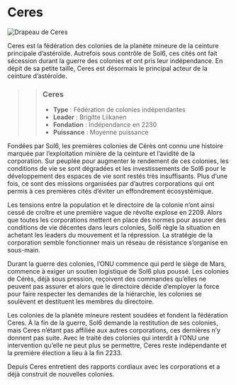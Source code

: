 # Ceres

![Drapeau de Ceres](Ceres.png)

Ceres est la fédération des colonies de la planète mineure de la ceinture principale d’astéroïde. Autrefois sous contrôle de Sol6, ces cités ont fait sécession durant la guerre des colonies et ont pris leur indépendance. En dépit de sa petite taille, Ceres est désormais le principal acteur de la ceinture d’astéroïde.

>> ### Ceres
>>
>> * **Type** : Fédération de colonies indépendantes
>> * **Leader** : Brigitte Liikanen
>> * **Fondation** : Indépendance en 2230
>> * **Puissance** : Moyenne puissance

Fondées par Sol6, les premières colonies de Cérès ont connu une histoire marquée par l’exploitation minière de la ceinture et l’avidité de la corporation. Sur peuplée pour augmenter le rendement de ces colonies, les conditions de vie se sont dégradées et les investissements de Sol6 pour le développement des espaces de vie sont restés très insuffisants. Plus d’une fois, ce sont des missions organisées par d’autres corporations qui ont permis à ces premières cités d’éviter un effondrement écosystémique.

Les tensions entre la population et le directoire de la colonie n’ont ainsi cessé de croître et une première vague de révolte explose en 2209. Alors que toutes les corporations mettent en place des normes pour assurer des conditions de vie décentes dans leurs colonies, Sol6 règle la situation en achetant les leaders du mouvement et la répression. La stratégie de la corporation semble fonctionner mais un réseau de résistance s’organise en sous-main.

Durant la guerre des colonies, l’ONU commence qui perd le siège de Mars, commence à exiger un soutien logistique de Sol6 plus poussé. Les colonies de Cérès, déjà sous pression, reçoivent des commandes qu’elles ne peuvent pas assurer et alors que le directoire décide d’employer la force pour faire respecter les demandes de la hiérarchie, les colonies se soulèvent et destituent les membres du directoire.

Les colonies de la planète mineure restent soudées et fondent la fédération Ceres. À la fin de la guerre, Sol6 demande la restitution de ses colonies, mais Ceres n’étant pas affiliée aux autres corporations, ces dernières n’y donnent pas suite. Avec le traité des colonies qui interdit à l’ONU une intervention qu’elle ne peut plus se permettre, Ceres reste indépendante et la première élection a lieu à la fin 2233.

Depuis Ceres entretient des rapports cordiaux avec les corporations et a déjà construit de nouvelles colonies.
